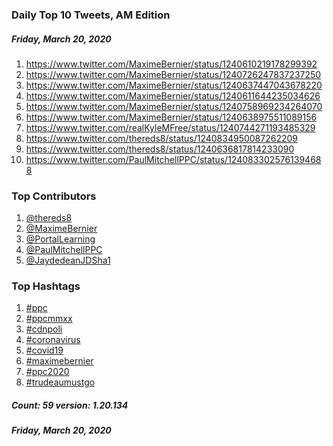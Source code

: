 ### Daily Top 10 Tweets, AM Edition
##### Friday, March 20, 2020
 1) https://www.twitter.com/MaximeBernier/status/1240610219178299392
 2) https://www.twitter.com/MaximeBernier/status/1240726247837237250
 3) https://www.twitter.com/MaximeBernier/status/1240637447043678220
 4) https://www.twitter.com/MaximeBernier/status/1240611644235034626
 5) https://www.twitter.com/MaximeBernier/status/1240758969234264070
 6) https://www.twitter.com/MaximeBernier/status/1240638975511089156
 7) https://www.twitter.com/realKyleMFree/status/1240744271193485329
 8) https://www.twitter.com/thereds8/status/1240834950087262209
 9) https://www.twitter.com/thereds8/status/1240636817814233090
10) https://www.twitter.com/PaulMitchellPPC/status/1240833025761394688

### Top Contributors
  1) [@thereds8](https://www.twitter.com/thereds8)
  2) [@MaximeBernier](https://www.twitter.com/MaximeBernier)
  3) [@PortalLearning](https://www.twitter.com/PortalLearning)
  4) [@PaulMitchellPPC](https://www.twitter.com/PaulMitchellPPC)
  5) [@JaydedeanJDSha1](https://www.twitter.com/JaydedeanJDSha1)


### Top Hashtags

  1) [#ppc](https://www.twitter.com/hashtag/ppc)
  2) [#ppcmmxx](https://www.twitter.com/hashtag/ppcmmxx)
  3) [#cdnpoli](https://www.twitter.com/hashtag/cdnpoli)
  4) [#coronavirus](https://www.twitter.com/hashtag/coronavirus)
  5) [#covid19](https://www.twitter.com/hashtag/covid19)
  6) [#maximebernier](https://www.twitter.com/hashtag/maximebernier)
  7) [#ppc2020](https://www.twitter.com/hashtag/ppc2020)
  8) [#trudeaumustgo](https://www.twitter.com/hashtag/trudeaumustgo)

##### Count: 59	version: 1.20.134
##### Friday, March 20, 2020

